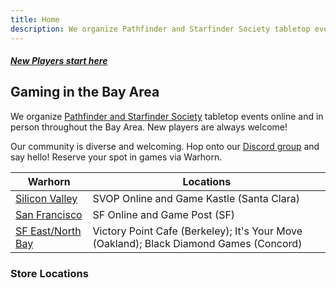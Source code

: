 ```yaml
---
title: Home
description: We organize Pathfinder and Starfinder Society tabletop events online and throughout the Bay Area. New players are always welcome! 
---
```


<a class="callout_button" href="/new_players/"><h5>New Players start here</h5></a>

## Gaming in the Bay Area

We organize [Pathfinder and Starfinder Society](https://paizo.com/organizedplay) tabletop events online and in person throughout the Bay Area. New players are always welcome! 

Our community is diverse and welcoming. Hop onto our [Discord group](https://discord.gg/Qj753NEXJm) and say hello! Reserve your spot in games via Warhorn.

| Warhorn | Locations |
| ------ | --------- |
| [Silicon Valley](https://warhorn.net/events/silicon-valley-pfs-sfs-acg)  | SVOP Online and Game Kastle (Santa Clara) |
| [San Francisco](https://warhorn.net/events/pathfinder-pfs-sfs) | SF Online and Game Post (SF)|
| [SF East/North Bay](https://warhorn.net/events/sf-bay-ne)   | Victory Point Cafe (Berkeley); It's Your Move (Oakland); Black Diamond Games (Concord) |

### Store Locations